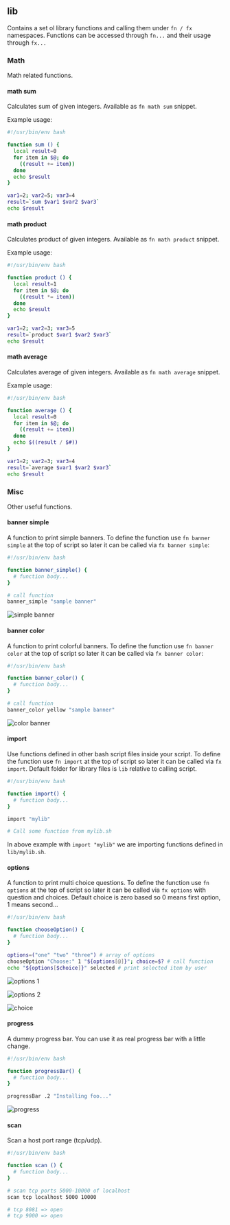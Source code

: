 ## lib

Contains a set ol library functions and calling them under `fn / fx` namespaces. Functions can be accessed through `fn...` and their usage through `fx...`

### Math

Math related functions.

#### math sum

Calculates sum of given integers. Available as `fn math sum` snippet.

Example usage:

```bash
#!/usr/bin/env bash

function sum () {
  local result=0
  for item in $@; do
    ((result += item))
  done
  echo $result
}

var1=2; var2=5; var3=4
result=`sum $var1 $var2 $var3`
echo $result
```

#### math product

Calculates product of given integers. Available as `fn math product` snippet.

Example usage:

```bash
#!/usr/bin/env bash

function product () {
  local result=1
  for item in $@; do
    ((result *= item))
  done
  echo $result
}

var1=2; var2=3; var3=5
result=`product $var1 $var2 $var3`
echo $result
```

#### math average

Calculates average of given integers. Available as `fn math average` snippet.

Example usage:

```bash
#!/usr/bin/env bash

function average () {
  local result=0
  for item in $@; do
    ((result += item))
  done
  echo $((result / $#))
}

var1=2; var2=3; var3=4
result=`average $var1 $var2 $var3`
echo $result
```

### Misc

Other useful functions.

#### banner simple

A function to print simple banners. To define the function use `fn banner simple` at the top of script so later it can be called via `fx banner simple`:

```bash
#!/usr/bin/env bash

function banner_simple() {
  # function body...
}

# call function
banner_simple "sample banner"
```

![simple banner](images/banner-simple.png)

#### banner color

A function to print colorful banners. To define the function use `fn banner color` at the top of script so later it can be called via `fx banner color`:

```bash
#!/usr/bin/env bash

function banner_color() {
  # function body...
}

# call function
banner_color yellow "sample banner"
```

![color banner](images/banner-color.png)

#### import

Use functions defined in other bash script files inside your script. To define the function use `fn import` at the top of script so later it can be called via `fx import`. Default folder for library files is `lib` relative to calling script.

```bash
#!/usr/bin/env bash

function import() {
  # function body...
}

import "mylib"

# Call some function from mylib.sh
```

In above example with `import "mylib"` we are importing functions defined in `lib/mylib.sh`.

#### options

A function to print multi choice questions. To define the function use `fn options` at the top of script so later it can be called via `fx options` with question and choices. Default choice is zero based so 0 means first option, 1 means second...

```bash
#!/usr/bin/env bash

function chooseOption() {
  # function body...
}

options=("one" "two" "three") # array of options
chooseOption "Choose:" 1 "${options[@]}"; choice=$? # call function
echo "${options[$choice]}" selected # print selected item by user
```

![options 1](images/choice1.png)

![options 2](images/choice2.png)

![choice](images/choice3.png)

#### progress

A dummy progress bar. You can use it as real progress bar with a little change.

```bash
#!/usr/bin/env bash

function progressBar() {
  # function body...
}

progressBar .2 "Installing foo..."
```

![progress](images/progress.png)

#### scan

Scan a host port range (tcp/udp).

```bash
#!/usr/bin/env bash

function scan () {
  # function body...
}

# scan tcp ports 5000-10000 of localhost
scan tcp localhost 5000 10000

# tcp 8081 => open
# tcp 9000 => open
```
